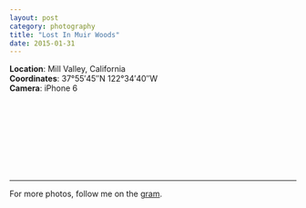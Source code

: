 ```yaml
---
layout: post
category: photography
title: "Lost In Muir Woods"
date: 2015-01-31
---
```


__Location__: Mill Valley, California  
__Coordinates__: 37°55′45″N 122°34′40″W  
__Camera__: iPhone 6

<figure class="grid-2-left">
  <img src="http://image.vsco.co/1/51b751bdbbc81693/54cefb3d035615e7218b4573/600x800/vsco_020115.jpg" alt="">
</figure>

<figure class="grid-2-right">
  <img src="http://image.vsco.co/1/51b751bdbbc81693/54cefb082a561573148b4592/600x800/vsco_020115.jpg" alt="">
</figure>

<figure class="big">
  <img src="http://image.vsco.co/1/51b751bdbbc81693/54cefb49e65515e90f8b458c/600x800/vsco_020115.jpg" alt="">
</figure>


<figure class="grid-2-left">
  <img src="http://image.vsco.co/1/51b751bdbbc81693/54cefb102456159e338b4574/600x400/vsco_020115.jpg" alt="">
</figure>

<figure class="grid-2-right">
  <img src="http://image.vsco.co/1/51b751bdbbc81693/54cefb6e455615277a8b4595/600x400/vsco_020115.jpg" alt="">
</figure>

<figure class="grid-2-left">
  <img src="http://image.vsco.co/1/51b751bdbbc81693/54cefb232a56152b158b4582/600x800/vsco_020115.jpg" alt="">
</figure>

<figure class="grid-2-right">
  <img src="http://image.vsco.co/1/51b751bdbbc81693/54cefb8c2b561578158b4587/600x800/vsco_020115.jpg" alt="">
</figure>

<figure class="big">
  <img src="http://image.vsco.co/1/51b751bdbbc81693/54cefb662b5615cb368b4573/600x800/vsco_020115.jpg" alt="">
</figure>

<figure class="grid-2-left">
  <img src="http://image.vsco.co/1/51b751bdbbc81693/54cefb74e65515293b8b4579/600x800/vsco_020115.jpg" alt="">
</figure>


<figure class="grid-2-right">
  <img src="http://image.vsco.co/1/51b751bdbbc81693/54cefb570a56151f688b4570/600x800/vsco_020115.jpg" alt="">
</figure>


***

For more photos, follow me on the [gram](http://instagram.com/drocarmo).